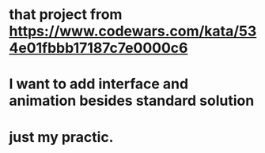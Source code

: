 # that project from https://www.codewars.com/kata/534e01fbbb17187c7e0000c6
# I want to add interface and animation besides standard solution
# just my practic.